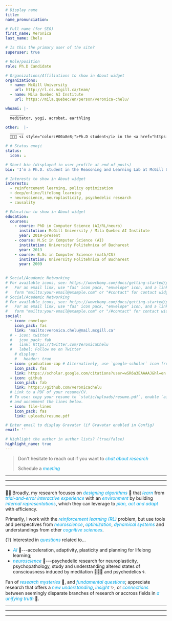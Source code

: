 ```yaml
---
# Display name
title: 
name_pronunciation: 

# Full name (for SEO)
first_name: Veronica
last_name: Chelu

# Is this the primary user of the site?
superuser: true

# Role/position
role: Ph.D Candidate 

# Organizations/Affiliations to show in About widget
organizations:
  - name: McGill University 
    url: http://rl.cs.mcgill.ca/team/
  - name: Mila Quebec AI Institute
    url: https://mila.quebec/en/person/veronica-chelu/

whoami: |-
  ______
  meditator, yogi, acrobat, earthling

other:  |-
  ______
  🧑🏻‍🎓 <i style="color:#00a8e8;">Ph.D student</i> in the <a href="https://rl.cs.mcgill.ca/">Reasoning and Learning Lab</a> at <a href="https://www.cs.mcgill.ca/">McGill University, School of Computer Science</a> & <a href="https://mila.quebec/en/mila/">Mila, Quebec AI Institute</a>, supervised by <a href="https://cs.mcgill.ca/~dprecup/">Doina Precup</a>. 

# # Status emoji
status:
  icon: ☕️

# Short bio (displayed in user profile at end of posts)
bio: 'I’m a Ph.D. student in the Reasoning and Learning Lab at McGill University and Mila, Montreal.' 

# Interests to show in About widget
interests:
  - reinforcement learning, policy optimization
  - deep/online/lifelong learning
  - neuroscience, neuroplasticity, psychedelic research  
  - causality

# Education to show in About widget
education:
  courses:
    - course: PhD in Computer Science (AI/RL/neuro)
      institution: McGill University / Mila Quebec AI Institute
      year: 2019-present
    - course: M.Sc in Computer Science (AI)
      institution: University Politehnica of Bucharest
      year: 2013
    - course: B.Sc in Computer Science (math/CS)
      institution: University Politehnica of Bucharest
      year: 2009
 

# Social/Academic Networking
# For available icons, see: https://wowchemy.com/docs/getting-started/page-builder/#icons
#   For an email link, use "fas" icon pack, "envelope" icon, and a link in the
#   form "mailto:your-email@example.com" or "#contact" for contact widget.
# Social/Academic Networking
# For available icons, see: https://wowchemy.com/docs/getting-started/page-builder/#icons
#   For an email link, use "fas" icon pack, "envelope" icon, and a link in the
#   form "mailto:your-email@example.com" or "/#contact" for contact widget.
social:
  - icon: envelope
    icon_pack: fas
    link: 'mailto:veronica.chelu@mail.mcgill.ca'
  # - icon: twitter
  #   icon_pack: fab
  #   link: https://twitter.com/VeronicaChelu
  #   label: Follow me on Twitter
    # display:
    #   header: true
  - icon: graduation-cap # Alternatively, use `google-scholar` icon from `ai` icon pack
    icon_pack: fas
    link: https://scholar.google.com/citations?user=wSR6a3EAAAAJ&hl=en
  - icon: github
    icon_pack: fab
    link: https://github.com/veronicachelu
  # Link to a PDF of your resume/CV.
  # To use: copy your resume to `static/uploads/resume.pdf`, enable `ai` icons in `params.yaml`,
  # and uncomment the lines below.
  - icon: file-lines
    icon_pack: fas
    link: uploads/resume.pdf

# Enter email to display Gravatar (if Gravatar enabled in Config)
email: ''

# Highlight the author in author lists? (true/false)
highlight_name: true
---
```

>Don't hesitate to reach out if you want to <i style="color:#00a8e8;">chat about research</i>
>
>Schedule a <i style="color:#00a8e8;">meeting</i> <a href="https://calendly.com/veronica-chelu" style="text-decoration: none"><i class="fas fa-thin fa-calendar-days" style="color: #00a8e8;"></i></a>
_________________________________________________________________
_________________________________________________________________
_________________________________________________________________


🧑‍🔬 Broadly, my research focuses on <i style="color:#00a8e8;">designing algorithms</i> 👾 that <i style="color:#00a8e8;">learn</i> from <i style="color:#00a8e8;">trial-and-error</i> <i style="color:#00a8e8;">interactive experience</i> with an <i style="color:#00a8e8;">environment</i> by building <i style="color:#00a8e8;">internal representations</i>, which they can leverage to <i style="color:#00a8e8;">plan, act and adapt</i> with efficiency.

Primarily, I work with the <i style="color:#00a8e8;">reinforcement learning (RL)</i> problem, but use tools and perspectives from <i style="color:#00a8e8;">neuroscience</i>, <i style="color:#00a8e8;">optimization</i>, <i style="color:#00a8e8;">dynamical systems</i> and understandings from other <i style="color:#00a8e8;">cognitive sciences</i>.


(❔) Interested in <i style="color:#00a8e8;">questions</i> related to...
* <i style="color:#00a8e8;">*AI*</i> 🤖---acceleration, adaptivity, plasticity and planning for lifelong learning;
* <i style="color:#00a8e8;">*neuroscience*</i> 🧠---psychedelic research for neuroplasticity, psychopathology, study and understanding altered states of consciousness induced by meditation 🧘🏻‍♀️ and psychedelics 🌀.


Fan of <i style="color:#00a8e8;">research mysteries</i> 🔮, and <i style="color:#00a8e8;">fundamental questions</i>; appreciate research that offers a <i style="color:#00a8e8;">new understanding</i>, <i style="color:#00a8e8;">insight</i> ✨, or <i style="color:#00a8e8;">connections</i> between seemingly disparate branches of research or accross fields in <i style="color:#00a8e8;">a unifying truth</i> 🤯. 


_________________________________________________________________
_________________________________________________________________
_________________________________________________________________

<!-- {style="text-align: justify;"} -->
